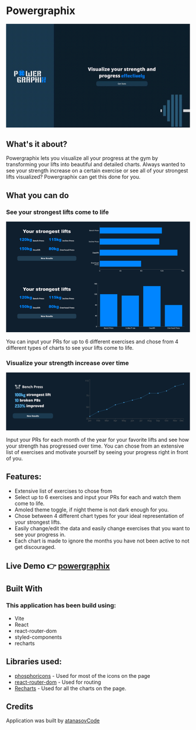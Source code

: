 # Powergraphix
![](./src//assets/screenshots/hero-gif.gif)

## What's it about?

Powergraphix lets you visualize all your progress at the gym by transforming your lifts 
into beautiful and detailed charts. Always wanted to see your strength increase on a certain exercise or
see all of your strongest lifts visualized? Powergraphix can get this done for you.

## What you can do

### See your strongest lifts come to life
![](./src//assets/screenshots/graph-examples.png)

You can input your PRs for up to 6 different exercises and chose from 4 different types of charts
to see your lifts come to life.

### Visualize your strength increase over time
![](./src//assets/screenshots/results.png)

Input your PRs for each month of the year for your favorite lifts and see how your strength has progressed over time.
You can chose from an extensive list of exercises and motivate yourself by seeing your progress right in front of you.

## Features:

- Extensive list of exercises to chose from
- Select up to 6 exercises and input your PRs for each and watch them come to life.
- Amoled theme toggle, if night theme is not dark enough for you.
- Chose between 4 different chart types for your ideal representation of your strongest lifts.
- Easily change/edit the data and easily change exercises that you want to see your progress in.
- Each chart is made to ignore the months you have not been active to not get discouraged.

## Live Demo 👉 [powergraphix](https://powergraphix.netlify.app/)

## Built With

### This application has been build using:

- Vite
- React
- react-router-dom
- styled-components
- recharts

## Libraries used:

- [phosphoricons](https://phosphoricons.com/) - Used for most of the icons on the page
- [react-router-dom](https://reactrouter.com/en/main) - Used for routing
- [Recharts](https://recharts.org/en-US/) - Used for all the charts on the page.

## Credits

Application was built by [atanasovCode](https://github.com/AtanasovCode/)


